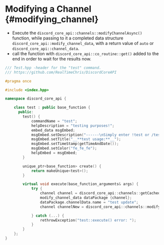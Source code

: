 Modifying a Channel {#modifying_channel}
============
- Execute the `discord_core_api::channels::modifyChannelAsync()` function, while passing to it a completed data structure `discord_core_api::modify_channel_data`, with a return value of `auto` or `discord_core_api::channel_data`.
- call the function with `discord_core_api::co_routine::get()` added to the end in order to wait for the results now.

```cpp
/// Test.hpp -header for the "test" command.
/// https://github.com/RealTimeChris/DiscordCoreAPI

#pragma once

#include <index.hpp>

namespace discord_core_api {

	class test : public base_function {
	  public:
		test() {
			commandName = "test";
			helpDescription = "testing purposes!";
			embed_data msgEmbed;
			msgEmbed.setDescription("------\nSimply enter !test or /test!\n------");
			msgEmbed.setTitle("__**test usage:**__");
			msgEmbed.setTimeStamp(getTimeAndDate());
			msgEmbed.setColor("fe_fe_fe");
			helpEmbed = msgEmbed;
		}

		unique_ptr<base_function> create() {
			return makeUnique<test>();
		}

		virtual void execute(base_function_arguments& args) {
			try {
				channel channel = discord_core_api::channels::getCachedChannel({.channelId = args.eventData.getChannelId()}).get();
				modify_channel_data dataPackage {channel};
				dataPackage.channelData.name = "test update";
				channel channelNew = discord_core_api::channels::modifyChannelAsync(const dataPackage).get();

			} catch (...) {
				rethrowException("test::execute() error: ");
			}
		}
	};
}
```
